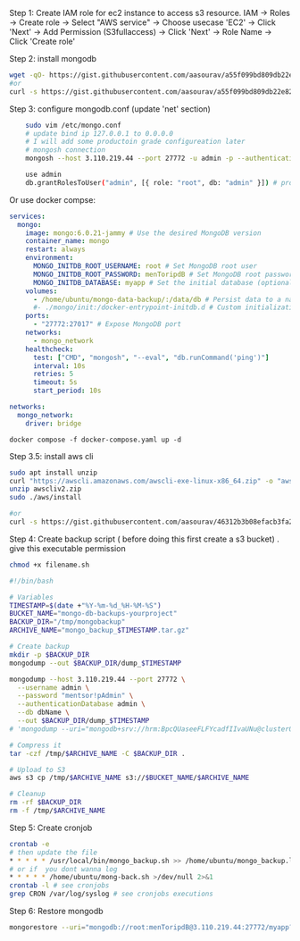 Step 1: Create IAM role for ec2 instance to access s3 resource.
    IAM -> Roles -> Create role -> Select "AWS service" -> Choose usecase 'EC2' -> Click 'Next' -> Add Permission (S3fullaccess) -> Click 'Next' -> Role Name -> Click 'Create role'

Step 2: install mongodb
```sh
wget -qO- https://gist.githubusercontent.com/aasourav/a55f099bd809db22e8214a014e87eddd/raw/mongo.sh | bash
#or
curl -s https://gist.githubusercontent.com/aasourav/a55f099bd809db22e8214a014e87eddd/raw/mongo.sh | bash
```

Step 3: configure mongodb.conf (update 'net' section)
```sh
    sudo vim /etc/mongo.conf 
    # update bind ip 127.0.0.1 to 0.0.0.0
    # I will add some productoin grade configureation later
    # mongosh connection
    mongosh --host 3.110.219.44 --port 27772 -u admin -p --authenticationDatabase admin

    use admin
    db.grantRolesToUser("admin", [{ role: "root", db: "admin" }]) # provide all access
```

Or use docker compse:
```yaml
services:
  mongo:
    image: mongo:6.0.21-jammy # Use the desired MongoDB version
    container_name: mongo
    restart: always
    environment:
      MONGO_INITDB_ROOT_USERNAME: root # Set MongoDB root user
      MONGO_INITDB_ROOT_PASSWORD: menToripdB # Set MongoDB root password
      MONGO_INITDB_DATABASE: myapp # Set the initial database (optional)
    volumes:
      - /home/ubuntu/mongo-data-backup/:/data/db # Persist data to a named volume
      #- ./mongo/init:/docker-entrypoint-initdb.d # Custom initialization scripts
    ports:
      - "27772:27017" # Expose MongoDB port
    networks:
      - mongo_network
    healthcheck:
      test: ["CMD", "mongosh", "--eval", "db.runCommand('ping')"]
      interval: 10s
      retries: 5
      timeout: 5s
      start_period: 10s

networks:
  mongo_network:
    driver: bridge
```
`docker compose -f docker-compose.yaml up -d`

Step 3.5: install aws cli
```sh
sudo apt install unzip
curl "https://awscli.amazonaws.com/awscli-exe-linux-x86_64.zip" -o "awscliv2.zip"
unzip awscliv2.zip
sudo ./aws/install

#or
curl -s https://gist.githubusercontent.com/aasourav/46312b3b08efacb3fa214888d0584caa/raw/mongo.sh | bash
```

Step 4: Create backup script ( before doing this first create a s3 bucket) . give this executable permission
```sh
chmod +x filename.sh
```
```sh
#!/bin/bash

# Variables
TIMESTAMP=$(date +"%Y-%m-%d_%H-%M-%S")
BUCKET_NAME="mongo-db-backups-yourproject"
BACKUP_DIR="/tmp/mongobackup"
ARCHIVE_NAME="mongo_backup_$TIMESTAMP.tar.gz"

# Create backup
mkdir -p $BACKUP_DIR
mongodump --out $BACKUP_DIR/dump_$TIMESTAMP

mongodump --host 3.110.219.44 --port 27772 \
  --username admin \
  --password "mentsor!pAdmin" \
  --authenticationDatabase admin \
  --db dbName \
  --out $BACKUP_DIR/dump_$TIMESTAMP
# 'mongodump --uri="mongodb+srv://hrm:BpcQUaseeFLFYcadfIIvaUNu@cluster0.pisbwzh.mongodb.net/mentor_ip?retryWrites=true&w=majority" --out=./dump'

# Compress it
tar -czf /tmp/$ARCHIVE_NAME -C $BACKUP_DIR .

# Upload to S3
aws s3 cp /tmp/$ARCHIVE_NAME s3://$BUCKET_NAME/$ARCHIVE_NAME

# Cleanup
rm -rf $BACKUP_DIR
rm -f /tmp/$ARCHIVE_NAME
```

Step 5: Create cronjob

```sh
crontab -e
# then update the file
* * * * * /usr/local/bin/mongo_backup.sh >> /home/ubuntu/mongo_backup.log #output log file maybe create first by manually
# or if  you dont wanna log
* * * * * /home/ubuntu/mong-back.sh >/dev/null 2>&1
crontab -l # see cronjobs
grep CRON /var/log/syslog # see cronjobs executions

```


Step 6: Restore mongodb
```sh
mongorestore --uri="mongodb://root:menToripdB@3.110.219.44:27772/myapp?authSource=admin" --drop /home/aes-sourav/Downloads/mongo_backup_2025-04-08_06-25-16/myapp # you have to tell where your prelude.json is located
```

